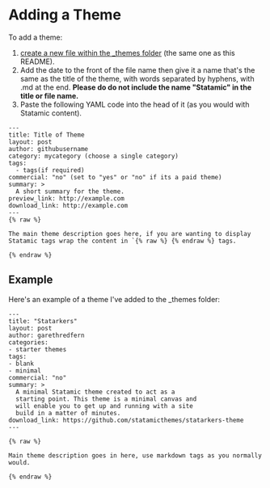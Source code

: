 # Adding a Theme

To add a theme:

1. [create a new file within the _themes folder](https://github.com/statamicthemes/statamicthemes.github.io/tree/master/_themes) (the same one as this README).
2. Add the date to the front of the file name then give it a name that's the same as the title of the theme, with words separated by hyphens, with .md at the end. **Please do do not include the name "Statamic" in the title or file name.**
3. Paste the following YAML code into the head of it (as you would with Statamic content).

```
---
title: Title of Theme
layout: post
author: githubusername
category: mycategory (choose a single category)
tags:
  - tags(if required)
commercial: "no" (set to "yes" or "no" if its a paid theme)
summary: >
  A short summary for the theme.
preview_link: http://example.com
download_link: http://example.com
---
{% raw %}

The main theme description goes here, if you are wanting to display Statamic tags wrap the content in `{% raw %} {% endraw %} tags.

{% endraw %}
```

## Example

Here's an example of a theme I've added to the _themes folder:

```
---
title: "Statarkers"
layout: post
author: garethredfern
categories:
- starter themes
tags:
- blank
- minimal
commercial: "no"
summary: >
  A minimal Statamic theme created to act as a
  starting point. This theme is a minimal canvas and
  will enable you to get up and running with a site
  build in a matter of minutes.
download_link: https://github.com/statamicthemes/statarkers-theme
---

{% raw %}

Main theme description goes in here, use markdown tags as you normally would.

{% endraw %}

```
